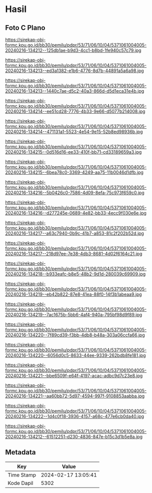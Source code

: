# Hasil

## Foto C Plano

https://sirekap-obj-formc.kpu.go.id/bb30/pemilu/pdpr/53/71/06/10/04/5371061004005-20240216-134212--125db1ae-b9d3-4cc1-b8bd-1fe940c57c79.jpg

https://sirekap-obj-formc.kpu.go.id/bb30/pemilu/pdpr/53/71/06/10/04/5371061004005-20240216-134213--ed3a1382-e1b6-4776-8d7b-44891a5a6a98.jpg

https://sirekap-obj-formc.kpu.go.id/bb30/pemilu/pdpr/53/71/06/10/04/5371061004005-20240216-134213--1440c7ae-d5c2-40a3-866d-d5d1eca31e4b.jpg

https://sirekap-obj-formc.kpu.go.id/bb30/pemilu/pdpr/53/71/06/10/04/5371061004005-20240216-134214--ee51cd28-7776-4b33-9e66-d5077b214008.jpg

https://sirekap-obj-formc.kpu.go.id/bb30/pemilu/pdpr/53/71/06/10/04/5371061004005-20240216-134214--471131a1-5523-4e54-9e15-52b8ed98936b.jpg

https://sirekap-obj-formc.kpu.go.id/bb30/pemilu/pdpr/53/71/06/10/04/5371061004005-20240216-134215--0d516d16-ee33-410f-bb71-cd33189659a3.jpg

https://sirekap-obj-formc.kpu.go.id/bb30/pemilu/pdpr/53/71/06/10/04/5371061004005-20240216-134215--6bea78c0-3369-4249-aa75-11b0046d1dfb.jpg

https://sirekap-obj-formc.kpu.go.id/bb30/pemilu/pdpr/53/71/06/10/04/5371061004005-20240216-134216--5b0426c0-7586-4d09-8efa-75c973f659c0.jpg

https://sirekap-obj-formc.kpu.go.id/bb30/pemilu/pdpr/53/71/06/10/04/5371061004005-20240216-134216--d277245e-0689-4e82-bb33-4ecc9f030e6e.jpg

https://sirekap-obj-formc.kpu.go.id/bb30/pemilu/pdpr/53/71/06/10/04/5371061004005-20240216-134217--a63c7940-0b9c-41b7-a853-81c2f202b52d.jpg

https://sirekap-obj-formc.kpu.go.id/bb30/pemilu/pdpr/53/71/06/10/04/5371061004005-20240216-134217--218d97ee-7e38-4db3-8681-4d02f6164c21.jpg

https://sirekap-obj-formc.kpu.go.id/bb30/pemilu/pdpr/53/71/06/10/04/5371061004005-20240216-134218--b933eafc-b8e5-48b2-9d1d-280039c69909.jpg

https://sirekap-obj-formc.kpu.go.id/bb30/pemilu/pdpr/53/71/06/10/04/5371061004005-20240216-134219--eb42b822-87e8-41ea-88f0-14f3b1abeaa9.jpg

https://sirekap-obj-formc.kpu.go.id/bb30/pemilu/pdpr/53/71/06/10/04/5371061004005-20240216-134219--7ac1675b-5bb6-4af4-940a-795bf98d9f89.jpg

https://sirekap-obj-formc.kpu.go.id/bb30/pemilu/pdpr/53/71/06/10/04/5371061004005-20240216-134220--7f89cd39-f3bb-4db8-b48a-303a06ccfa66.jpg

https://sirekap-obj-formc.kpu.go.id/bb30/pemilu/pdpr/53/71/06/10/04/5371061004005-20240216-134220--6056d0c5-8633-44ee-9339-262bdb8fe181.jpg

https://sirekap-obj-formc.kpu.go.id/bb30/pemilu/pdpr/53/71/06/10/04/5371061004005-20240216-134221--bbe6509f-e64f-4197-acac-adbc9d7c23e8.jpg

https://sirekap-obj-formc.kpu.go.id/bb30/pemilu/pdpr/53/71/06/10/04/5371061004005-20240216-134221--aa60bb72-5d97-4594-997f-9108853aabba.jpg

https://sirekap-obj-formc.kpu.go.id/bb30/pemilu/pdpr/53/71/06/10/04/5371061004005-20240216-134222--1d4c0f18-3936-4157-a68c-477e6cb0da40.jpg

https://sirekap-obj-formc.kpu.go.id/bb30/pemilu/pdpr/53/71/06/10/04/5371061004005-20240216-134212--61512251-d230-4836-847e-b15c3d1b5e8a.jpg


## Metadata

| Key        | Value               |
| ---------- | ------------------- |
| Time Stamp | 2024-02-17 13:05:41 |
| Kode Dapil | 5302                |



